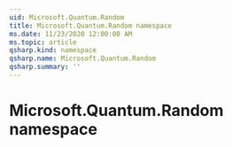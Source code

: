 ```yaml
---
uid: Microsoft.Quantum.Random
title: Microsoft.Quantum.Random namespace
ms.date: 11/23/2020 12:00:00 AM
ms.topic: article
qsharp.kind: namespace
qsharp.name: Microsoft.Quantum.Random
qsharp.summary: ''
---
```


# Microsoft.Quantum.Random namespace



